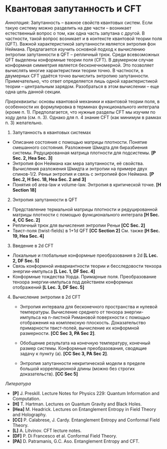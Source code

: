 # Квантовая запутанность и CFT
*Аннотация*: Запутанность – важное свойств квантовых систем. Если такую систему можно разделить на две части – возникает естественный вопрос о том, как одна часть запутана с другой. В частности, такой вопрос возникает и в контексте квантовой теории поля (QFT). Важной характеристикой запутанности является энтропия фон Неймана. Предлагается изучить основной подход к вычислению энтропии запутанности в QFT – репличный трюк. Среди всевозможных QFT выделены конформные теории поля (CFT). В двумерном случае конформная симметрия является бесконечномерной. Это позволяет вычислять многие характеристики теории точно. В частности, в двумерных CFT удаётся точно вычислить энтропию запутанности. Примечательно, что ответ определяется лишь одной характеристикой теории – центральным зарядом. Разобраться в этом вычислении – еще одна цель данной секции.

*Пререквизиты*: основы квантовой механики и квантовой теории поля, в особенности их формулировка в терминах функционального интеграла (кроме п. 1).  Предполагается, что нужные разделы CFT мы изучим по ходу дела (см. п. 3). Однако для п. 4 знание CFT (как минимум в рамках п. 3) желательно.

1.	Запутанность в квантовых системах
   - Описание состояния с помощью матрицы плотности. Понятие смешанного состояния. Разложение Шмидта для биразбиения системы. Редуцированная матрица плотности для подсистемы. **[P Sec. 2, Hea Sec. 3]**
   - Энтропия фон Неймана как мера запутанности, её свойства. Вычисления разложения Шмидта и энтропии на примере двух спинов-1/2. Реньи энтропия и связь с энтропией фон Неймана. **[P Sec.2, H Sec. 18, Hea Sec. 2 and 3]**
   - Понятия об area-law и volume-law. Энтропия в критической точке. **[H Section 18]**
2.	Энтропия запутанности в QFT
   - Представление термальной матрицы плотности и редуцированной матрицы плотности с помощью функционального интеграла **[H Sec. 4, CC Sec. 2]**
   - Репличный трюк для вычисления энтропии Реньи **[CC Sec. 2]**
   - Твист-поля (twist-fields) в 1+1d QFT **[CC Section 2]**
     См. также **[H Sec. 19, Hea Sec. 4]**
3.	Введение в 2d CFT
   - Локальные и глобальные конформные преобразования в 2d **[L Lec. 2, DF Sec. 5]**
   - Связь конформной инвариантности теории и бесследовости тензора энергии-импульса **[L Lec. 1, DF Sec. 4]**
   - Конформные тождества Уорда. Примарные поля. Преобразование тензора энергии-импульса под действием конформных отображений **[L Lec. 3, DF Sec. 5]**
4. Вычисление энтропии в 2d CFT 

   - Энтропия интервала для бесконечного пространства и нулевой температуры. 
     Вычисление среднего от тензора энергии-импульса на n-листной Римановой поверхности с помощью отображения на комплексную плоскость. Доказательство примарности твист-полей, вычисление их конформной размерности.  **[CC Sec 3, PA Sec 2]**.

   - Обобщение результата на конечную температуру, конечный размер системы. Конформные преобразования, сводящие задачу к пункту (а). **[CC Sec 3, PA Sec 2]**.

   - Энтропия запутанности некритической модели в пределе большой корреляционной длины (можно без строгих доказательств). **[CC Sec 5]**


*Литература*

- **[P]** J. Preskill. Lecture Notes for Physics 229: Quantum Information and Computation.
- **[H]** T. Hartman. Lectures on Quantum Gravity and Black Holes.
- **[Hea]** M. Headrick. Lectures on Entanglement Entropy in Field Theory and Holography.
- **[CC]** P. Calabrese, J. Cardy. Entanglement Entropy and Conformal Field Theory.
- **[L]** A. Litvinov. CFT lecture notes.
- **[DF]** P. Di Francesco et al. Conformal Field Theory.
- **[PA]** D. Patramanis, G.C. Aso. Entanglement Entropy and CFT.
